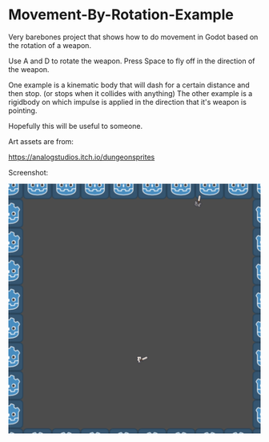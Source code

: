 # Movement-By-Rotation-Example

Very barebones project that shows how to do movement in Godot based on the rotation of a weapon. 

Use A and D to rotate the weapon. Press Space to fly off in the direction of the weapon. 

One example is a kinematic body that will dash for a certain distance and then stop. (or stops when it collides with anything)
The other example is a rigidbody on which impulse is applied in the direction that it's weapon is pointing. 

Hopefully this will be useful to someone. 

Art assets are from:

https://analogstudios.itch.io/dungeonsprites

Screenshot:

![sample](https://github.com/kelgrim/Movement-By-Rotation-Example/blob/master/Screenshot-2021.png)
